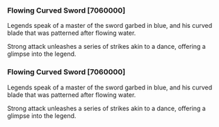 ### Flowing Curved Sword [7060000]

Legends speak of a master of the sword garbed in blue, and his curved blade that was patterned after flowing water.

Strong attack unleashes a series of strikes akin to a dance, offering a glimpse into the legend.### Flowing Curved Sword [7060000]

Legends speak of a master of the sword garbed in blue, and his curved blade that was patterned after flowing water.

Strong attack unleashes a series of strikes akin to a dance, offering a glimpse into the legend.